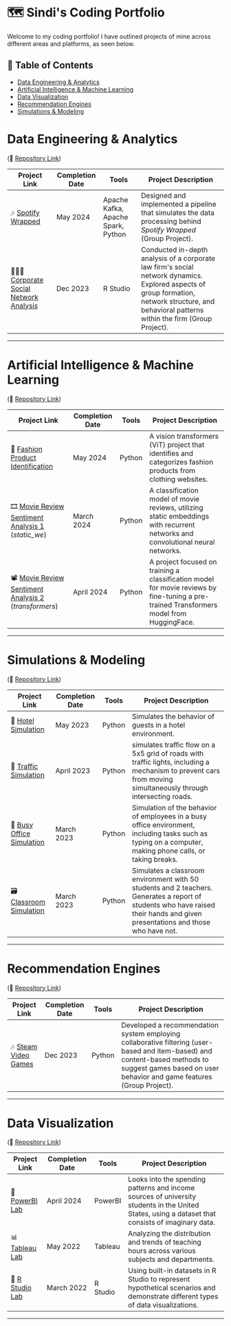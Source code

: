 # :world_map: Sindi's Coding Portfolio
Welcome to my coding portfolio! I have outlined projects of mine across different areas and platforms, as seen below.


## :open_book: Table of Contents
- [Data Engineering & Analytics](#data-engineering-analytics)
- [Artificial Intelligence & Machine Learning](#AI-ML)
- [Data Visualization](#data-visualization)
- [Recommendation Engines](#rec-engines)
- [Simulations & Modeling](#simulations-modeling)

# Data Engineering & Analytics 
(🔗 [Repository Link](https://github.com/sindibejko/data-engineering-analytics))

| Project Link | Completion Date | Tools | Project Description | 
|---|---|---|---|
| 🎶 [Spotify Wrapped](https://github.com/sindibejko/data-engineering-analytics/tree/main/Spotify%20Wrapped) | May 2024 | Apache Kafka, Apache Spark, Python | Designed and implemented a pipeline that simulates the data processing behind *Spotify Wrapped* (Group Project). |
| 👩🏽‍💼 [Corporate Social Network Analysis](https://github.com/sindibejko/data-engineering-analytics/tree/main/Corporate%20Social%20Network%20Analysis) | Dec 2023 |R Studio | Conducted in-depth analysis of a corporate law firm's social network dynamics. Explored aspects of group formation, network structure, and behavioral patterns within the firm (Group Project). |


***

# Artificial Intelligence & Machine Learning 
(🔗 [Repository Link](https://github.com/sindibejko/AI-ML))

| Project Link | Completion Date | Tools | Project Description | 
|---|---|---|---|
| 👗 [Fashion Product Identification](https://github.com/sindibejko/AI-ML/tree/main/Fashion%20Product%20Identification) | May 2024 | Python | A vision transformers (ViT) project that identifies and categorizes fashion products from clothing websites. |
| 🎞 [Movie Review Sentiment Analysis 1](https://github.com/sindibejko/AI-ML/tree/main/Movie%20Review%20Sentiment%20Analysis%201) (_static_we_) | March 2024 | Python | A classification model of movie reviews, utilizing static embeddings with recurrent networks and convolutional neural networks. |
| 📽 [Movie Review Sentiment Analysis 2](https://github.com/sindibejko/AI-ML/tree/main/Movie%20Review%20Sentiment%20Analysis%202) (_transformers_) | April 2024 | Python | A project focused on training a classification model for movie reviews by fine-tuning a pre-trained Transformers model from HuggingFace. |

***

# Simulations & Modeling
(🔗 [Repository Link](https://github.com/sindibejko/simulations-modeling/blob/main/README.md))

| Project Link | Completion Date | Tools | Project Description | 
|---|---|---|---|
| 🏨 [Hotel Simulation](https://github.com/sindibejko/simulations-modeling/tree/main/Hotel%20Simulation) | May 2023 | Python | Simulates the behavior of guests in a hotel environment. |
| 🚦 [Traffic Simulation](https://github.com/sindibejko/simulations-modeling/tree/main/Traffic%20Simulation) | April 2023 | Python | simulates traffic flow on a 5x5 grid of roads with traffic lights, including a mechanism to prevent cars from moving simultaneously through intersecting roads. |
| 👔 [Busy Office Simulation](https://github.com/sindibejko/simulations-modeling/tree/main/Busy%20Office%20Simulation) | March 2023 | Python | Simulation of the behavior of employees in a busy office environment, including tasks such as typing on a computer, making phone calls, or taking breaks. |
| 🗃 [Classroom Simulation](https://github.com/sindibejko/simulations-modeling/tree/main/Classroom%20Simulation) | March 2023 | Python | Simulates a classroom environment with 50 students and 2 teachers. Generates a report of students who have raised their hands and given presentations and those who have not. |

***

# Recommendation Engines
(🔗 [Repository Link](https://github.com/sindibejko/rec-engines/tree/main))

| Project Link | Completion Date | Tools | Project Description | 
|---|---|---|---|
| 🎶 [Steam Video Games](https://github.com/sindibejko/rec-engines/tree/main/Steam%20Video%20Games%20Recommender) | Dec 2023 | Python | Developed a recommendation system employing collaborative filtering (user-based and item-based) and content-based methods to suggest games based on user behavior and game features (Group Project). |

***

# Data Visualization
(🔗 [Repository Link](https://github.com/sindibejko/data-visualization/tree/main))

| Project Link | Completion Date | Tools | Project Description | 
|---|---|---|---|
| 🔌 [PowerBI Lab](https://github.com/sindibejko/data-visualization/tree/main/PowerBI%20Visualizations) | April 2024 | PowerBI | Looks into the spending patterns and income sources of university students in the United States, using a dataset that consists of imaginary data. |
| 📊 [Tableau Lab](https://github.com/sindibejko/data-visualization/tree/main/Tableau%20Visualizations) | May 2022 | Tableau | Analyzing the distribution and trends of teaching hours across various subjects and departments. |
| 🔐 [R Studio Lab](https://github.com/sindibejko/data-visualization/tree/main/R%20Studio%20Visualizations) | March 2022 | R Studio | Using built-in datasets in R Studio to represent hypothetical scenarios and demonstrate different types of data visualizations. |

***







